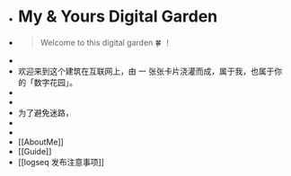 - # My & Yours Digital Garden
- >  Welcome to this digital garden 🍀 ！
-
- 欢迎来到这个建筑在互联网上，由 一 张张卡片浇灌而成，属于我，也属于你的「数字花园」。
-
-
- 为了避免迷路，
-
-
- [[AboutMe]]
- [[Guide]]
- [[logseq 发布注意事项]]